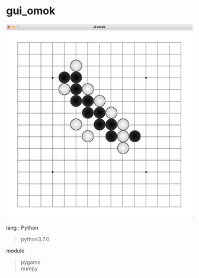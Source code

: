 # gui_omok  

![img_omokboard](./src/img/github/github_omokboard.png)  


lang : Python  
> python3.7.0  

module  
> pygame  
> numpy  



